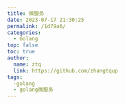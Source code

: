 ```yaml
---
title: 微服务
date: 2023-07-17 21:30:25
permalink: /1d79a6/
categories: 
  - Golang
top: false
toc: true
author: 
  name: ztq
  link: https://github.com/zhangtqup
tags: 
  -golang
  - golang微服务
---
```

